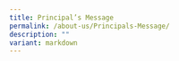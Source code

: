 ```yaml
---
title: Principal’s Message
permalink: /about-us/Principals-Message/
description: ""
variant: markdown
---
```

